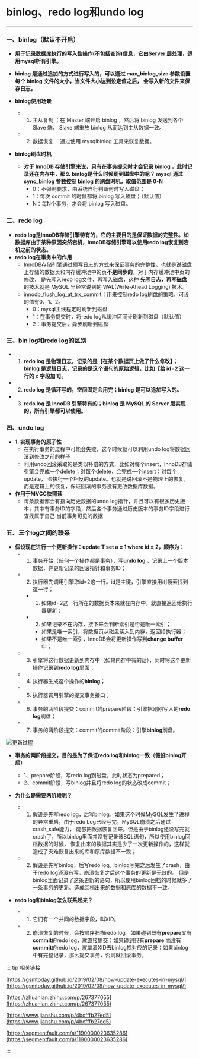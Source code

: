 # binlog、redo log和undo log
---

### 一、binlog（默认不开启）

* **用于记录数据库执行的写入性操作(不包括查询)信息，它由Server 层处理，适用mysql所有引擎。**

* **binlog 是通过追加的方式进行写入的，可以通过 max_binlog_size 参数设置每个 binlog 文件的大小，当文件大小达到设定值之后，
会写入新的文件来保存日志。**

* **binlog使用场景**
  * 1. 主从复制 ：在 Master 端开启 binlog ，然后将 binlog 发送到各个 Slave 端， Slave 端重放 binlog 从而达到主从数据一致。
  * 2. 数据恢复 ：通过使用 mysqlbinlog 工具来恢复数据。

* **binlog刷盘时机**
  * **对于 InnoDB 存储引擎来说，只有在事务提交时才会记录 binlog ，此时记录还在内存中，那么 binlog是什么时候刷到磁盘中的呢？ 
mysql 通过 sync_binlog 参数控制 binlog 的刷盘时机，取值范围是 0-N**
    * 0：不强制要求，由系统自行判断何时写入磁盘；
    * 1：每次 commit 的时候都将 binlog 写入磁盘；（默认值）
    * N：每N个事务，才会将 binlog 写入磁盘。
    
### 二、redo log
* **redo log是InnoDB存储引擎特有的，它的主要目的是保证数据的完整性。如数据库由于某种原因突然宕机，InnoDB存储引擎可以使用redo log恢复到宕机之前的状态。**
* **redo log在事务中的作用**
  * InnoDB存储引擎通过预写日志的方式来保证事务的完整性。也就是说磁盘上存储的数据页和内存缓冲池中的页**不是同步的**，对于内存缓冲池中页的修改，
    是先写入redo log文件，再写入磁盘，这种 **先写日志，再写磁盘** 的技术就是 MySQL 里经常说到的 WAL(Write-Ahead Logging) 技术。
  * innodb_flush_log_at_trx_commit：用来控制redo log刷盘的策略，可设的值有0、1、2。
    * 0：mysql主线程定时刷新到磁盘
    * 1：在事务提交时，将redo log从缓冲区同步刷新到磁盘（默认值）
    * 2：事务提交后，异步刷新到磁盘
    
### 三、bin log和redo log的区别
* 1. **redo log 是物理日志，记录的是【在某个数据页上做了什么修改】；binlog 是逻辑日志，记录的是这个语句的原始逻辑，比如【给 id=2 这一行的 c 字段加 1】。**
* 2. **redo log 是循环写的，空间固定会用完；binlog 是可以追加写入的。**
* 3. **redo log 是 InnoDB 引擎特有的；binlog 是 MySQL 的 Server 层实现的，所有引擎都可以使用。**

### 四、undo log
* **1. 实现事务的原子性**
  * 在执行事务的过程中可能会失败，这个时候就可以利用undo log将数据回滚到修改之前的样子
  * 利用undo回滚采取的是类似补偿的方式，比如对每个insert，InnoDB存储引擎会完成一个delete；对每个delete，会完成一个insert；对每个update，
会执行一个相反的update。也就是说回滚不是物理上的恢复，而是逻辑上的恢复，保证回滚的事务没有更改数据库数据。
* **作用于MVCC快照读**
  * 每条数据都会有指向历史数据的undo log指针，并且可以有很多历史版本，其中有事务ID的字段，然后各个事务通过历史版本的事务ID字段进行查找属于自己
  当前事务可见的数据

### 五、三个log之间的联系
* **假设现在进行一个更新操作：update T set a = 1 where id = 2，顺序为：**
  * 1. 事务开始（任何一个操作都是事务），写**undo log** ，记录上一个版本数据，并更新记录的回滚指针和事务ID；
  * 2. 执行器先调用引擎取id=2这一行。id是主键，引擎直接用树搜索找到这一行；
    * 1. 如果id=2这一行所在的数据页本来就在内存中，就直接返回给执行器更新；
    * 2. 如果记录不在内存，接下来会判断索引是否是唯一索引；
      * 如果是唯一索引，将数据页从磁盘读入到内存，返回给执行器；
      * 如果不是唯一索引，InnoDB会将更新操作写到**change buffer**中；
  * 3. 引擎将这行数据更新到内存中（如果内存中有的话），同时将这个更新操作记录到**redo log**里面；
  * 4. 执行器生成这个操作的**binlog**；
  * 5. 执行器调用引擎的提交事务接口；
  * 6. 事务的两阶段提交：commit的prepare阶段：引擎把刚刚写入的**redo log**刷盘；
  * 7. 事务的两阶段提交：commit的commit阶段：引擎**binlog**刷盘。
 
![更新过程](https://moto-1252807079.cos.ap-shanghai.myqcloud.com/program/mysql/update_process.jpeg)
 
* **事务的两阶段提交，目的是为了保证redo log和binlog一致（假设binlog开启）**
  * 1、prepare阶段，写redo log到磁盘，此时状态为prepared；
  * 2、commit阶段，写binlog并且将redo log的状态改成commit；

* **为什么是需要两阶段呢？**
  * 1. 假设是先写redo log，后写binlog。如果这个时候MySQL发生了进程的异常重启，由于redo Log已经写完，MySQL崩溃之后通过crash_safe能力，
  能够把数据恢复回来。但是由于binlog还没写完就crash了，所以binlog里面并没有记录该SQL语句，所以使用binlog回档数据的时候，
  恢复出来的数据其实是少了一次更新操作的，这样就造成了灾难恢复出来的库和原库数据不一致；
  * 2. 假设是先写binlog，后写redo log。binlog写完之后发生了crash，由于redo log还没有写，崩溃恢复之后这个事务的更新是无效的。
  但是binlog里面记录了这条更新的语句，所以使用binlog回档的时候就多了一条事务的更新。造成回档出来的数据和原库的数据不一致。     

* **redo log和binlog怎么联系起来？**
  * 1. 它们有一个共同的数据字段，叫XID。
  * 2. 崩溃恢复的时候，会按顺序扫描redo log。如果碰到既有**prepare**又有**commit**的redo log，就直接提交；如果碰到只有**prepare**
  而没有**commit**的redo log，就拿着XID去binlog找对应的记录；如果binlog中有完整记录，那么提交事务，否则就回滚事务。

::: tip 相关链接

[https://gsmtoday.github.io/2019/02/08/how-update-executes-in-mysql/](https://gsmtoday.github.io/2019/02/08/how-update-executes-in-mysql/)

[https://zhuanlan.zhihu.com/p/267377055](https://zhuanlan.zhihu.com/p/267377055)

[https://www.jianshu.com/p/4bcfffb27ed5](https://www.jianshu.com/p/4bcfffb27ed5)

[https://segmentfault.com/a/1190000023635286](https://segmentfault.com/a/1190000023635286)

:::